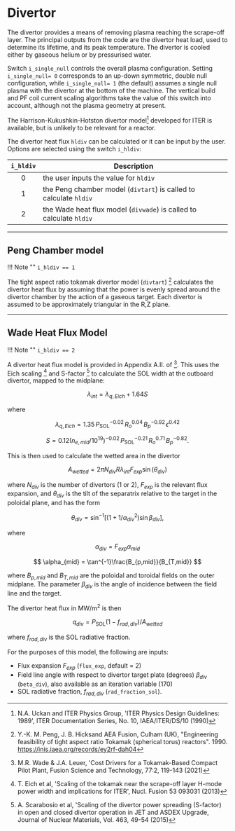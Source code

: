 # Divertor

The divertor provides a means of removing plasma reaching the scrape-off layer. 
The principal outputs from the code are the divertor heat load, used to 
determine its lifetime, and its peak temperature. The divertor is cooled either 
by gaseous helium or by pressurised water.

Switch `i_single_null` controls the overall plasma configuration. Setting `i_single_null= 0` 
corresponds to an up-down symmetric, double null configuration, while 
`i_single_null= 1` (the default) assumes a single null plasma with the divertor at the 
bottom of the machine. The vertical build and PF coil current scaling 
algorithms take the value of this switch into account, although not the plasma 
geometry at present.

The Harrison-Kukushkin-Hotston divertor model[^1] developed for ITER is available, but is unlikely to be relevant for a reactor.

The divertor heat flux `hldiv` can be calculated or it can be input by the user. Options are selected using the switch `i_hldiv`:

| `i_hldiv` | Description |
| :-: | - |
| 0 | the user inputs the value for `hldiv` |
| 1 | the Peng chamber model (`divtart`) is called to calculate `hldiv` |
| 2 | the Wade heat flux model (`divwade`) is called to calculate `hldiv` |

---------------

## Peng Chamber model

!!! Note ""
    `i_hldiv == 1`

The tight aspect ratio tokamak divertor model (`divtart`) [^5] calculates the divertor heat flux by 
assuming that the power is evenly spread around the divertor chamber by the action of a gaseous 
target. Each divertor is assumed to be approximately triangular in the R,Z plane.

--------------------

## Wade Heat Flux Model

!!! Note ""
    `i_hldiv == 2`

A divertor heat flux model is provided in Appendix A.II. of [^2].  This uses the Eich scaling 
[^3] and S-factor [^4] to calculate the SOL width at the outboard divertor, mapped to the midplane:

$$
\lambda_{int} = \lambda_{q,Eich} + 1.64S
$$

where

$$
\lambda_{q,Eich} = 1.35 \, P_{\mathrm{SOL}}^{-0.02} \, R_{o}^{0.04} \, B_{p}^{-0.92} \, \epsilon^{0.42}
$$

$$
S = 0.12(n_{e,mid}/10^{19})^{-0.02} \, P_{\mathrm{SOL}}^{-0.21} \, R_{o}^{0.71} \, B_{p}^{-0.82}.
$$

This is then used to calculate the wetted area in the divertor

$$
A_{wetted} = 2\pi N_{div} R \lambda_{int} F_{exp} \sin(\theta_{div})
$$

where $N_{div}$ is the number of divertors (1 or 2), $F_{exp}$ is the relevant flux expansion, and 
$\theta_{div}$ is the tilt of the separatrix relative to the target in the poloidal plane, and has the form

$$
\theta_{div} = \sin^{-1} [(1+1/\alpha_{div}^{2})\sin\beta_{div}],
$$

where

$$
\alpha_{div} = F_{exp}\alpha_{mid}
$$

$$
\alpha_{mid} = \tan^{-1}\frac{B_{p,mid}}{B_{T,mid}}
$$

where $B_{p,mid}$ and $B_{T,mid}$ are the poloidal and toroidal fields on the outer midplane. The 
parameter $\beta_{div}$ is the angle of incidence between the field line and the target.

The divertor heat flux in $\mathrm{MW}/\mathrm{m^{2}}$ is then 

$$
q_{div} = P_{\mathrm{SOL}}(1-f_{rad,div})/A_{wetted}
$$

where $f_{rad,div}$ is the SOL radiative fraction.

For the purposes of this model, the following are inputs:

- Flux expansion $F_{exp}$  (`flux_exp`, default = 2)  
- Field line angle with respect to divertor target plate (degrees) $\beta_{div}$ (`beta_div`), also 
  available as an iteration variable (170)  
- SOL radiative fraction, $f_{rad,div}$ (`rad_fraction_sol`).

[^1]: N.A. Uckan and ITER Physics Group, 'ITER Physics Design Guidelines: 1989',
ITER Documentation Series, No. 10, IAEA/ITER/DS/10 (1990)

[^2]: M.R. Wade & J.A. Leuer, 'Cost Drivers for a Tokamak-Based Compact Pilot Plant, Fusion Science and Technology, 77:2, 119-143 (2021)

[^3]: T. Eich et al, 'Scaling of the tokamak near the scrape-off layer H-mode power width and implications for ITER', Nucl. Fusion 53 093031 (2013)

[^4]: A. Scarabosio et al, 'Scaling of the divertor power spreading (S-factor) in open and closed divertor operation in JET and ASDEX Upgrade, Journal of Nuclear Materials, Vol. 463, 49-54 (2015)

[^5]: Y.-K. M. Peng, J. B. Hicksand AEA Fusion, Culham (UK), "Engineering feasibility of tight aspect ratio Tokamak (spherical torus) reactors". 1990. https://inis.iaea.org/records/ey2rf-dah04
